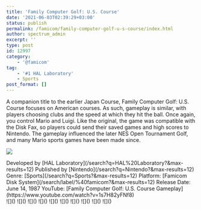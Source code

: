 ```yaml
---
title: 'Family Computer Golf: U.S. Course'
date: '2021-06-03T02:39:29+03:00'
status: publish
permalink: /famicom/family-computer-golf-u-s-course/index.html
author: spectrum_admin
excerpt: ''
type: post
id: 12997
category:
    - '@famicom'
tag:
    - '#1 HAL Laboratory'
    - Sports
post_format: []
---
```

A companion title to the earlier Japan Course, Family Computer Golf: U.S. Course focuses on American courses. As such, gameplay is similar, with players choosing clubs and the speed at which they hit the ball. Once again, you control Mario and Luigi. Like the original, the game was compatible with the Disk Fax, so players could send their saved games and high scores to Nintendo. The gameplay influenced the later NES Open Tournament Golf, and many Mario sports games have been made since.

![](https://wsrv.nl/?url=https://images.launchbox-app.com/250e53a7-372f-4f74-8899-aebb292bff1e.jpg&output=webp&maxage=1d)

<div class="game-info">Developed by [HAL Laboratory](/search?q=HAL%20Laboratory?&max-results=12)  
Published by [Nintendo](/search?q=Nintendo?&max-results=12)  
Genre: [Sports](/search?q=Sports?&max-results=12)  
Platform: [Famicom Disk System](/search/label/%40famicom?&amp;max-results=12)  
Release Date: June 14, 1987  
YouTube: [Family Computer Golf: U.S. Course Gameplay](https://www.youtube.com/watch?v=1s7H82yFNf8)</div><div class="game-media">![]() ![]() ![]() ![]() ![]() ![]() ![]() ![]() ![]() ![]()</div>